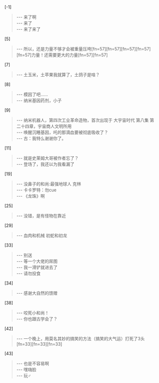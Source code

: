 
[-1] 
>--- 来了啊<br>
>--- 来了<br>
>--- 来了来了<br>

[5] 
>--- 所以，还是力量不够才会被重量压垮[fn=57][fn=57][fn=57][fn=57][fn=57]力量！还需要更大的力量[fn=57][fn=57]<br>

[7] 
>--- 土玉米，土苹果我就算了，土鸽子是啥？<br>

[8] 
>--- 模因了吧……<br>
>--- 纳米基因药剂，小子<br>

[9] 
>--- 纳米机器人，第四次工业革命造物，首次出现于 大宇宙时代 第八集 第二十四章，宇宙商人文明所用<br>
>--- 唤醒沉睡基因，吒的那滴血要被彻底吸收了？<br>
>--- 古：我特么谢谢你了。<br>

[11] 
>--- 就是史莱姆大哥被作者忘了？<br>
>--- 登场了，我还以为我看漏了<br>

[19] 
>--- 没鼻子的和尚:最强地球人 克林<br>
>--- 卡卡罗特：勿cue<br>
>--- 《龙珠》啊<br>

[25] 
>--- 没错，是有怪物在靠近<br>

[29] 
>--- 血肉和机械  初蛇和初龙<br>

[33] 
>--- 别送<br>
>--- 等一个大佬的屌图<br>
>--- 我一滑铲就进去了<br>
>--- 请勿投食<br>

[34] 
>--- 感谢大自然的馈赠<br>

[38] 
>--- 咬死小和尚！<br>
>--- 你也跟古学会了？<br>

[42] 
>--- 一个晚上，用莫名其妙的搞笑的方法（搞笑的大气运）打死了3头[fn=33][fn=33][fn=33]<br>

[43] 
>--- 也是不容易啊<br>
>--- 嘿嗨脸<br>
>--- 玩♂<br>
